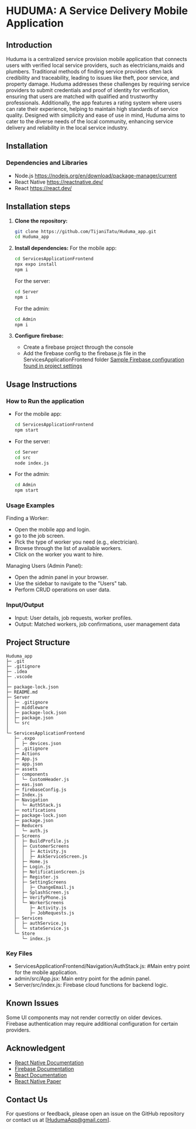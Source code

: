 # HUDUMA: A Service Delivery Mobile Application

## Introduction

Huduma is a centralized service provision mobile application that connects users with verified local service providers, such as electricians,maids and plumbers. Traditional methods of finding service providers often lack credibility and traceability, leading to issues like theft, poor service, and property damage. Huduma addresses these challenges by requiring service providers to submit credentials and proof of identity for verification, ensuring that users are matched with qualified and trustworthy professionals. Additionally, the app features a rating system where users can rate their experience, helping to maintain high standards of service quality. Designed with simplicity and ease of use in mind, Huduma aims to cater to the diverse needs of the local community, enhancing service delivery and reliability in the local service industry.

## Installation

### Dependencies and Libraries

* Node.js
<https://nodejs.org/en/download/package-manager/current>
* React Native
<https://reactnative.dev/>
* React
<https://react.dev/>

## Installation steps

1. **Clone the repository:**

    ```bash
    git clone https://github.com/TijaniTatu/Huduma_app.git
    cd Huduma_app
    ```

2. **Install dependencies:**
    For the mobile app:

    ```bash
    cd ServicesApplicationFrontend
    npx expo install
    npm i
    ```

    For the server:

    ```bash
    cd Server
    npm i
    ```

    For the admin:

    ```bash
    cd Admin
    npm i
    ```

3. **Configure firebase:**
    * Create a firebase project through the console
    * Add the firebase config to the firebase.js file in the ServicesApplicationFrontend folder
  [Sample Firebase configuration found in project settings](https://github.com/TijaniTatu/huduma/assets/131201362/f1bdc2fc-8295-42d8-b246-025d85b87ccf)

## Usage Instructions

### How to Run the application

* For the mobile app:

    ```bash
    cd ServicesApplicationFrontend
    npm start
    ```

* For the server:

    ```bash
    cd Server
    cd src
    node index.js
    ```

* For the admin:

    ```bash
    cd Admin
    npm start
    ````

### Usage Examples

Finding a Worker:

* Open the mobile app and login.
* go to the job screen.
* Pick the type of worker you need (e.g., electrician).
* Browse through the list of available workers.
* Click on the worker you want to hire.

Managing Users (Admin Panel):

* Open the admin panel in your browser.
* Use the sidebar to navigate to the "Users" tab.
* Perform CRUD operations on user data.

### Input/Output

* Input: User details, job requests, worker profiles.
* Output: Matched workers, job confirmations, user management data

## Project Structure

```
Huduma_app
├─ .git
├─ .gitignore
├─ .idea
├─ .vscode
│ 
├─ package-lock.json
├─ README.md
├─ Server
│  ├─ .gitignore
│  ├─ middleware
│  ├─ package-lock.json
│  ├─ package.json
│  └─ src
│  
└─ ServicesApplicationFrontend
   ├─ .expo
   │  ├─ devices.json
   ├─ .gitignore
   ├─ Actions
   ├─ App.js
   ├─ app.json
   ├─ assets
   ├─ components
   │  └─ CustomHeader.js
   ├─ eas.json
   ├─ firebaseConfig.js
   ├─ Index.js
   ├─ Navigation
   │  └─ AuthStack.js
   ├─ notifications
   ├─ package-lock.json
   ├─ package.json
   ├─ Reducers
   │  └─ auth.js
   ├─ Screens
   │  ├─ BuildProfile.js
   │  ├─ CustomerScreens
   │  │  ├─ Activity.js
   │  │  ├─ AskServiceScreen.js
   │  ├─ Home.js
   │  ├─ Login.js
   │  ├─ NotificationScreen.js
   │  ├─ Register.js
   │  ├─ SettingScreens
   │  │  ├─ ChangeEmail.js
   │  ├─ SplashScreen.js
   │  ├─ VerifyPhone.js
   │  └─ WorkerScreens
   │     ├─ Activity.js
   │     ├─ JobRequests.js
   ├─ Services
   │  ├─ authService.js
   │  └─ stateService.js
   └─ Store
      └─ index.js

```

### Key Files

* ServicesApplicationFrontend/Navigation/AuthStack.js:   #Main entry point for the mobile application.
* admin/src/App.jsx: Main entry point for the admin panel.
* Server/src/index.js: Firebase cloud functions for backend logic.

## Known Issues

Some UI components may not render correctly on older devices.<br>
Firebase authentication may require additional configuration for certain providers.

## Acknowledgent

* [React Native Documentation](https://reactnative.dev/docs/getting-started)
* [Firebase Documentation](https://firebase.google.com/docs)
* [React Documentation](https://legacy.reactjs.org/docs/getting-started.html)
* [React Native Paper](https://reactnativepaper.com/)

## Contact Us

For questions or feedback, please open an issue on the GitHub repository or contact us at [HudumaApp@gmail.com].

